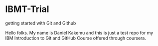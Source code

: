 # IBMT-Trial
getting started with Git and Github


Hello folks. My name is Daniel Kakemu and this is just a test repo for my IBM Introduction to Git and GitHub Course offered through coursera.
